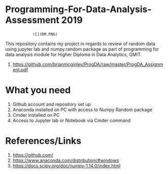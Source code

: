 # Programming-For-Data-Analysis-Assessment 2019

                ![](RM.PNG)

This repository contains my project in regards to review of random data using jupyter lab and numpy.random package as part of programming for data analysis module for Higher Diploma in Data Analytics, GMIT.

1. https://github.com/brianmcginley/ProgDA/raw/master/ProgDA_Assignment.pdf


# What you need

1. Github account and repository set up
2. Anaconda installed on PC with access to Numpy Random package
3. Cmder installed on PC
4. Access to Jupyter lab or Notebook via Cmder command

# References/Links

1. https://github.com/
2. https://www.anaconda.com/distribution/#windows
3. https://docs.scipy.org/doc/numpy-1.14.0/index.html


